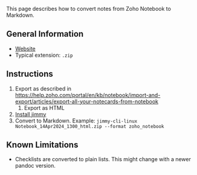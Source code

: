 This page describes how to convert notes from Zoho Notebook to Markdown.

## General Information

- [Website](https://www.zoho.com/notebook/)
- Typical extension: `.zip`

## Instructions

1. Export as described in <https://help.zoho.com/portal/en/kb/notebook/import-and-export/articles/export-all-your-notecards-from-notebook>
    1. Export as HTML
2. [Install jimmy](../index.md#installation)
3. Convert to Markdown. Example: `jimmy-cli-linux Notebook_14Apr2024_1300_html.zip --format zoho_notebook`

## Known Limitations

- Checklists are converted to plain lists. This might change with a newer pandoc version.
